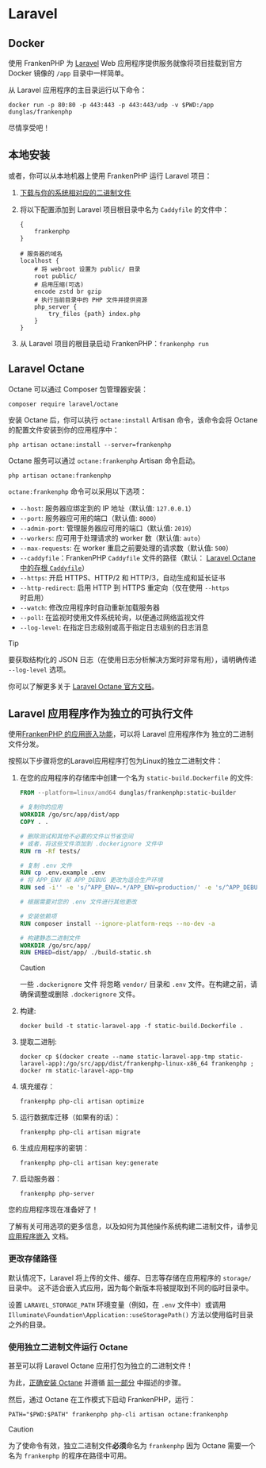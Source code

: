 # Laravel

## Docker

使用 FrankenPHP 为 [Laravel](https://laravel.com) Web 应用程序提供服务就像将项目挂载到官方 Docker 镜像的 `/app` 目录中一样简单。

从 Laravel 应用程序的主目录运行以下命令：

```console
docker run -p 80:80 -p 443:443 -p 443:443/udp -v $PWD:/app dunglas/frankenphp
```

尽情享受吧！

## 本地安装

或者，你可以从本地机器上使用 FrankenPHP 运行 Laravel 项目：

1. [下载与你的系统相对应的二进制文件](https://github.com/php/frankenphp/releases)
2. 将以下配置添加到 Laravel 项目根目录中名为 `Caddyfile` 的文件中：

    ```caddyfile
    {
    	frankenphp
    }

    # 服务器的域名
    localhost {
    	# 将 webroot 设置为 public/ 目录
    	root public/
    	# 启用压缩(可选)
    	encode zstd br gzip
    	# 执行当前目录中的 PHP 文件并提供资源
    	php_server {
   		    try_files {path} index.php
   	    }
    }
    ```

3. 从 Laravel 项目的根目录启动 FrankenPHP：`frankenphp run`

## Laravel Octane

Octane 可以通过 Composer 包管理器安装：

```console
composer require laravel/octane
```

安装 Octane 后，你可以执行 `octane:install` Artisan 命令，该命令会将 Octane 的配置文件安装到你的应用程序中：

```console
php artisan octane:install --server=frankenphp
```

Octane 服务可以通过 `octane:frankenphp` Artisan 命令启动。

```console
php artisan octane:frankenphp
```

`octane:frankenphp` 命令可以采用以下选项：

* `--host`: 服务器应绑定到的 IP 地址（默认值: `127.0.0.1`）
* `--port`: 服务器应可用的端口（默认值: `8000`）
* `--admin-port`: 管理服务器应可用的端口（默认值: `2019`）
* `--workers`: 应可用于处理请求的 worker 数（默认值: `auto`）
* `--max-requests`: 在 worker 重启之前要处理的请求数（默认值: `500`）
* `--caddyfile`：FrankenPHP `Caddyfile` 文件的路径（默认： [Laravel Octane 中的存根 `Caddyfile`](https://github.com/laravel/octane/blob/2.x/src/Commands/stubs/Caddyfile)）
* `--https`: 开启 HTTPS、HTTP/2 和 HTTP/3，自动生成和延长证书
* `--http-redirect`: 启用 HTTP 到 HTTPS 重定向（仅在使用 `--https` 时启用）
* `--watch`: 修改应用程序时自动重新加载服务器
* `--poll`: 在监视时使用文件系统轮询，以便通过网络监视文件
* `--log-level`: 在指定日志级别或高于指定日志级别的日志消息

> [!TIP]
> 要获取结构化的 JSON 日志（在使用日志分析解决方案时非常有用），请明确传递 `--log-level` 选项。

你可以了解更多关于 [Laravel Octane 官方文档](https://laravel.com/docs/octane)。

## Laravel 应用程序作为独立的可执行文件

使用[FrankenPHP 的应用嵌入功能](embed.md)，可以将 Laravel 应用程序作为
独立的二进制文件分发。

按照以下步骤将您的Laravel应用程序打包为Linux的独立二进制文件：

1. 在您的应用程序的存储库中创建一个名为 `static-build.Dockerfile` 的文件:

   ```dockerfile
   FROM --platform=linux/amd64 dunglas/frankenphp:static-builder

   # 复制你的应用
   WORKDIR /go/src/app/dist/app
   COPY . .

   # 删除测试和其他不必要的文件以节省空间
   # 或者，将这些文件添加到 .dockerignore 文件中
   RUN rm -Rf tests/

   # 复制 .env 文件
   RUN cp .env.example .env
   # 将 APP_ENV 和 APP_DEBUG 更改为适合生产环境
   RUN sed -i'' -e 's/^APP_ENV=.*/APP_ENV=production/' -e 's/^APP_DEBUG=.*/APP_DEBUG=false/' .env

   # 根据需要对您的 .env 文件进行其他更改

   # 安装依赖项
   RUN composer install --ignore-platform-reqs --no-dev -a

   # 构建静态二进制文件
   WORKDIR /go/src/app/
   RUN EMBED=dist/app/ ./build-static.sh
   ```

   > [!CAUTION]
   >
   > 一些 `.dockerignore` 文件
   > 将忽略 `vendor/` 目录和 `.env` 文件。在构建之前，请确保调整或删除 `.dockerignore` 文件。

2. 构建:

   ```console
   docker build -t static-laravel-app -f static-build.Dockerfile .
   ```

3. 提取二进制:

   ```console
   docker cp $(docker create --name static-laravel-app-tmp static-laravel-app):/go/src/app/dist/frankenphp-linux-x86_64 frankenphp ; docker rm static-laravel-app-tmp
   ```

4. 填充缓存：

   ```console
   frankenphp php-cli artisan optimize
   ```

5. 运行数据库迁移（如果有的话）：

   ```console
   frankenphp php-cli artisan migrate
   ```

6. 生成应用程序的密钥：

   ```console
   frankenphp php-cli artisan key:generate
   ```

7. 启动服务器：

   ```console
   frankenphp php-server
   ```

您的应用程序现在准备好了！

了解有关可用选项的更多信息，以及如何为其他操作系统构建二进制文件，请参见 [应用程序嵌入](embed.md)
文档。

### 更改存储路径

默认情况下，Laravel 将上传的文件、缓存、日志等存储在应用程序的 `storage/` 目录中。
这不适合嵌入式应用，因为每个新版本将被提取到不同的临时目录中。

设置 `LARAVEL_STORAGE_PATH` 环境变量（例如，在 `.env` 文件中）或调用 `Illuminate\Foundation\Application::useStoragePath()` 方法以使用临时目录之外的目录。

### 使用独立二进制文件运行 Octane

甚至可以将 Laravel Octane 应用打包为独立的二进制文件！

为此，[正确安装 Octane](#laravel-octane) 并遵循 [前一部分](#laravel-应用程序作为独立的可执行文件) 中描述的步骤。

然后，通过 Octane 在工作模式下启动 FrankenPHP，运行：

```console
PATH="$PWD:$PATH" frankenphp php-cli artisan octane:frankenphp
```

> [!CAUTION]
>
> 为了使命令有效，独立二进制文件**必须**命名为 `frankenphp`
> 因为 Octane 需要一个名为 `frankenphp` 的程序在路径中可用。
